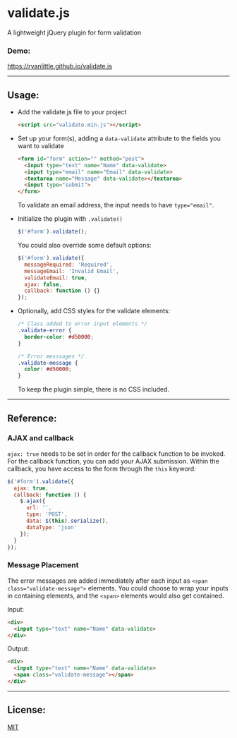 # validate.js

A lightweight jQuery plugin for form validation

### Demo:
https://ryanlittle.github.io/validate.js

---

## Usage:

- Add the validate.js file to your project

  ```html
  <script src="validate.min.js"></script>
  ```

- Set up your form(s), adding a `data-validate` attribute to the fields you want to validate

  ```html
  <form id="form" action="" method="post">
    <input type="text" name="Name" data-validate>
    <input type="email" name="Email" data-validate>
    <textarea name="Message" data-validate></textarea>
    <input type="submit">
  </form>
  ```

  To validate an email address, the input needs to have `type="email"`.

- Initialize the plugin with `.validate()`

  ```javascript
  $('#form').validate();
  ```

  You could also override some default options:

  ```javascript
  $('#form').validate({
    messageRequired: 'Required',
    messageEmail: 'Invalid Email',
    validateEmail: true,
    ajax: false,
    callback: function () {}
  });
  ```

- Optionally, add CSS styles for the validate elements:

  ```css
  /* Class added to error input elements */
  .validate-error {
    border-color: #d50000;
  }

  /* Error messsages */
  .validate-message {
    color: #d50000;
  }
  ```

  To keep the plugin simple, there is no CSS included.

---

## Reference:

### AJAX and callback

`ajax: true` needs to be set in order for the callback function to be invoked. For the callback function, you can add your AJAX submission. Within the callback, you have access to the form through the `this` keyword:

```javascript
$('#form').validate({
  ajax: true,
  callback: function () {
    $.ajax({
      url: '', 
      type: 'POST',
      data: $(this).serialize(),
      dataType: 'json'
    });
  }
});
```

### Message Placement

The error messages are added immediately after each input as `<span class="validate-message">` elements. You could choose to wrap your inputs in containing elements, and the `<span>` elements would also get contained.

Input:
```html
<div>
  <input type="text" name="Name" data-validate>
</div>
```

Output:
```html
<div>
  <input type="text" name="Name" data-validate>
  <span class="validate-message"></span>
</div>
```

---

## License:

[MIT](http://opensource.org/licenses/MIT)